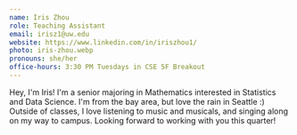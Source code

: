```yaml
---
name: Iris Zhou
role: Teaching Assistant
email: irisz1@uw.edu
website: https://www.linkedin.com/in/iriszhou1/
photo: iris-zhou.webp
pronouns: she/her
office-hours: 3:30 PM Tuesdays in CSE 5F Breakout
---
```


Hey, I'm Iris! I'm a senior majoring in Mathematics interested in Statistics and Data Science. I'm from the bay area, but love the rain in Seattle :) Outside of classes, I love listening to music and musicals, and singing along on my way to campus. Looking forward to working with you this quarter!

